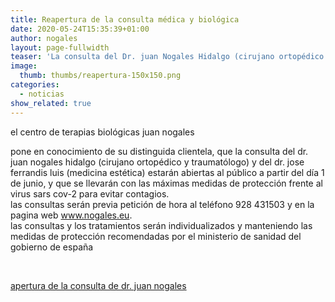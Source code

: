 ```yaml
---
title: Reapertura de la consulta médica y biológica
date: 2020-05-24T15:35:39+01:00
author: nogales
layout: page-fullwidth
teaser: 'La consulta del Dr. juan Nogales Hidalgo (cirujano ortopédico y traumatólogo) y del Dr. Jose Ferrandis luis (medicina estética) estarán abiertas al público a partir del día 1 de junio, y que se llevarán con las máximas medidas de protección frente al virus SARS COV-2 para evitar contagios. '    
image: 
  thumb: thumbs/reapertura-150x150.png
categories:
  - noticias
show_related: true
---
```

el centro de terapias biológicas juan nogales

pone en conocimiento de su distinguida clientela, que la consulta del dr. juan nogales hidalgo (cirujano ortopédico y traumatólogo) y del dr. jose ferrandis luis (medicina estética) estarán abiertas al público a partir del día 1 de junio, y que se llevarán con las máximas medidas de protección frente al virus sars cov-2 para evitar contagios.  
las consultas serán previa petición de hora al teléfono 928 431503 y en la pagina web www.nogales.eu.  
las consultas y los tratamientos serán individualizados y manteniendo las medidas de protección recomendadas por el ministerio de sanidad del gobierno de españa

&nbsp;

[apertura de la consulta de dr. juan nogales](https://www.nogales.eu/wp-content/uploads/2020/05/APERTURA-DE-LA-CONSULTA-DE-DR.-JUAN-NOGALES.pdf)